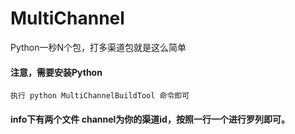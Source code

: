 # MultiChannel
Python一秒N个包，打多渠道包就是这么简单

#### 注意，需要安装Python
```
执行 python MultiChannelBuildTool 命令即可

```
#### info下有两个文件 channel为你的渠道id，按照一行一个进行罗列即可。


